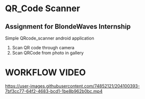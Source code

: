 # QR_Code Scanner
## Assignment for BlondeWaves Internship 

Simple QRcode_scanner android application

1. Scan QR code through camera
2. Scan QRCode from photo in gallery

# WORKFLOW VIDEO



https://user-images.githubusercontent.com/74852121/204100393-7bf3cc77-64f2-4683-bcd1-1be8b962b0bc.mp4

